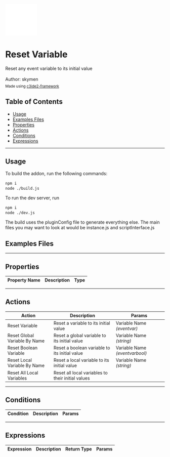 <img src="./src/icon.svg" width="100" /><br>
# Reset Variable <br>
Reset any event variable to its initial value <br>
<br>
Author: skymen <br>
<sub>Made using [c3ide2-framework](https://github.com/ConstructFund/c3ide2-framework) </sub><br>

## Table of Contents
- [Usage](#usage)
- [Examples Files](#examples-files)
- [Properties](#properties)
- [Actions](#actions)
- [Conditions](#conditions)
- [Expressions](#expressions)
---
## Usage
To build the addon, run the following commands:

```
npm i
node ./build.js
```

To run the dev server, run

```
npm i
node ./dev.js
```

The build uses the pluginConfig file to generate everything else.
The main files you may want to look at would be instance.js and scriptInterface.js

## Examples Files

---
## Properties
| Property Name | Description | Type |
| --- | --- | --- |


---
## Actions
| Action | Description | Params
| --- | --- | --- |
| Reset Variable | Reset a variable to its initial value | Variable Name             *(eventvar)* <br> |
| Reset Global Variable By Name | Reset a global variable to its initial value | Variable Name             *(string)* <br> |
| Reset Boolean Variable | Reset a boolean variable to its initial value | Variable Name             *(eventvarbool)* <br> |
| Reset Local Variable By Name | Reset a local variable to its initial value | Variable Name             *(string)* <br> |
| Reset All Local Variables | Reset all local variables to their initial values |  |


---
## Conditions
| Condition | Description | Params
| --- | --- | --- |


---
## Expressions
| Expression | Description | Return Type | Params
| --- | --- | --- | --- |
